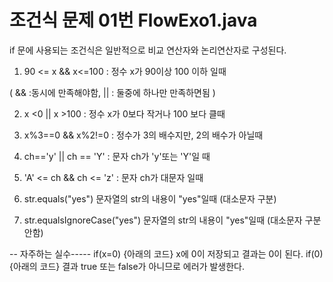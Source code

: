 # 조건식 문제 01번  FlowExo1.java 

if 문에 사용되는 조건식은 일반적으로 비교 연산자와 논리연산자로 구성된다. 

1. 90 <= x && x<=100 : 정수 x가 90이상 100 이하 일때  

( && :동시에 만족해야함,  || : 둘중에 하나만 만족하면됨  ) 

2. x <0 || x >100  : 정수 x가 0보다 작거나 100 보다 클때 

3. x%3==0 && x%2!=0 : 정수가 3의 배수지만, 2의 배수가 아닐때 

4. ch=='y' || ch == 'Y' : 문자 ch가 'y'또는 'Y'일 때 

5. 'A' <= ch && ch <= 'z' : 문자 ch가 대문자 일때 

6. str.equals("yes") 문자열의 str의 내용이 "yes"일때 (대소문자 구분) 

7. str.equalsIgnoreCase("yes") 문자열의 str의 내용이 "yes"일때 (대소문자 구분안함)

-- 자주하는 실수----- 
if(x=0) {아래의 코드} x에 0이 저장되고 결과는 0이 된다. 
if(0) {아래의 코드} 결과 true 또는 false가 아니므로 에러가 발생한다. 
